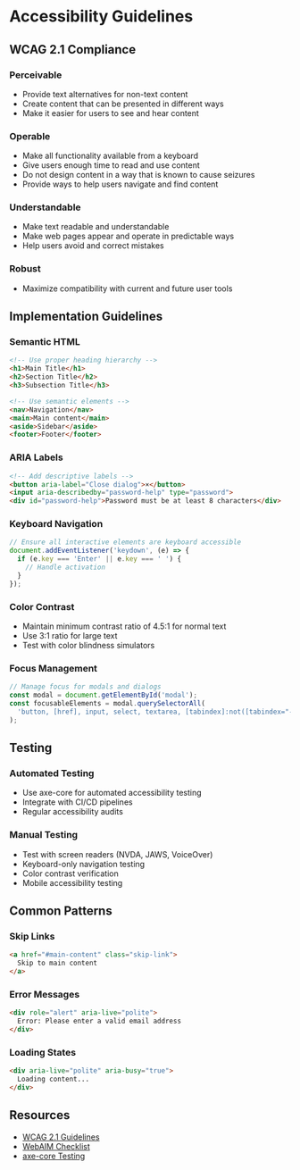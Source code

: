 # Accessibility Guidelines

## WCAG 2.1 Compliance

### Perceivable
- Provide text alternatives for non-text content
- Create content that can be presented in different ways
- Make it easier for users to see and hear content

### Operable
- Make all functionality available from a keyboard
- Give users enough time to read and use content
- Do not design content in a way that is known to cause seizures
- Provide ways to help users navigate and find content

### Understandable
- Make text readable and understandable
- Make web pages appear and operate in predictable ways
- Help users avoid and correct mistakes

### Robust
- Maximize compatibility with current and future user tools

## Implementation Guidelines

### Semantic HTML
```html
<!-- Use proper heading hierarchy -->
<h1>Main Title</h1>
<h2>Section Title</h2>
<h3>Subsection Title</h3>

<!-- Use semantic elements -->
<nav>Navigation</nav>
<main>Main content</main>
<aside>Sidebar</aside>
<footer>Footer</footer>
```

### ARIA Labels
```html
<!-- Add descriptive labels -->
<button aria-label="Close dialog">×</button>
<input aria-describedby="password-help" type="password">
<div id="password-help">Password must be at least 8 characters</div>
```

### Keyboard Navigation
```javascript
// Ensure all interactive elements are keyboard accessible
document.addEventListener('keydown', (e) => {
  if (e.key === 'Enter' || e.key === ' ') {
    // Handle activation
  }
});
```

### Color Contrast
- Maintain minimum contrast ratio of 4.5:1 for normal text
- Use 3:1 ratio for large text
- Test with color blindness simulators

### Focus Management
```javascript
// Manage focus for modals and dialogs
const modal = document.getElementById('modal');
const focusableElements = modal.querySelectorAll(
  'button, [href], input, select, textarea, [tabindex]:not([tabindex="-1"])'
);
```

## Testing

### Automated Testing
- Use axe-core for automated accessibility testing
- Integrate with CI/CD pipelines
- Regular accessibility audits

### Manual Testing
- Test with screen readers (NVDA, JAWS, VoiceOver)
- Keyboard-only navigation testing
- Color contrast verification
- Mobile accessibility testing

## Common Patterns

### Skip Links
```html
<a href="#main-content" class="skip-link">
  Skip to main content
</a>
```

### Error Messages
```html
<div role="alert" aria-live="polite">
  Error: Please enter a valid email address
</div>
```

### Loading States
```html
<div aria-live="polite" aria-busy="true">
  Loading content...
</div>
```

## Resources
- [WCAG 2.1 Guidelines](https://www.w3.org/WAI/WCAG21/quickref/)
- [WebAIM Checklist](https://webaim.org/standards/wcag/checklist)
- [axe-core Testing](https://github.com/dequelabs/axe-core)
